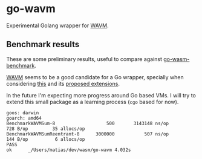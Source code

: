 # go-wavm

Experimental Golang wrapper for [WAVM](https://github.com/WAVM/WAVM).


## Benchmark results

These are some preliminary results, useful to compare against [go-wasm-benchmark](https://github.com/matiasinsaurralde/go-wasm-benchmark).

[WAVM](https://github.com/WAVM/WAVM) seems to be a good candidate for a Go wrapper, specially when considering [this](https://medium.com/fluence-network/a-standalone-webassembly-vm-benchmark-5300d534a04d) and its [proposed extensions](https://github.com/WAVM/WAVM#webassembly-10).

In the future I'm expecting more progress around Go based VMs. I will try to extend this small package as a learning process (`cgo` based for now).

```
goos: darwin
goarch: amd64
BenchmarkWAVMSum-8            	     500	   3143148 ns/op	     728 B/op	      35 allocs/op
BenchmarkWAVMSumReentrant-8   	 3000000	       507 ns/op	     144 B/op	       6 allocs/op
PASS
ok  	_/Users/matias/dev/wasm/go-wavm	4.032s
```